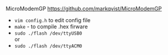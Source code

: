 MicroModemGP
https://github.com/markqvist/MicroModemGP


- `vim config.h` to edit config file
- `make` - to compile .hex firware
- `sudo ./flash /dev/ttyUSB0` <br/>
or<br/>
- `sudo ./flash /dev/ttyACM0`
